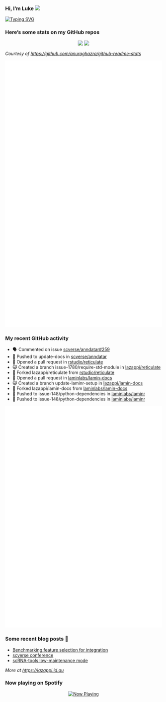 
<!-- README.md is generated from README.Rmd. Please edit that file -->

### Hi, I’m Luke <img src="https://raw.githubusercontent.com/MartinHeinz/MartinHeinz/master/wave.gif" width="30px">

<!-- Customise this at https://readme-typing-svg.demolab.com -->

[![Typing
SVG](https://readme-typing-svg.demolab.com?font=Fira+Code&duration=3000&pause=200&color=9D24F7&center=true&random=true&width=435&lines=Data+scientist;Bioinformatician;Package+developer;Workflow+engineer)](https://git.io/typing-svg)

<!--
**lazappi/lazappi** is a ✨ _special_ ✨ repository because its `README.md` (this file) appears on your GitHub profile.
&#10;Here are some ideas to get you started:
&#10;- 🔭 I’m currently working on ...
- 🌱 I’m currently learning ...
- 👯 I’m looking to collaborate on ...
- 🤔 I’m looking for help with ...
- 💬 Ask me about ...
- 📫 How to reach me: ...
- 😄 Pronouns: ...
- ⚡ Fun fact: ...
-->

### Here’s some stats on my GitHub repos

<p align="center">
<img src="https://github-readme-stats.vercel.app/api?username=lazappi&count_private=true&show_icons=true&theme=buefy&hide_title=True">
<img src="https://github-readme-stats.vercel.app/api/top-langs/?username=lazappi&hide=html&theme=buefy&layout=compact">
</p>

*Courtesy of <https://github.com/anuraghazra/github-readme-stats>*

<p align="center" style="width:100%;">
<img src="https://github.com/lazappi/lazappi/raw/main/github-intro.svg">
</p>

### My recent GitHub activity

- 🗣 Commented on issue
  [scverse/anndatar#259](https://github.com/scverse/anndatar#259)
- 📨 Pushed to update-docs in
  [scverse/anndatar](https://github.com/scverse/anndatar)
- 🤔 Opened a pull request in
  [rstudio/reticulate](https://github.com/rstudio/reticulate)
- 😺 Created a branch issue-1780/require-std-module in
  [lazappi/reticulate](https://github.com/lazappi/reticulate)
- 🍴 Forked lazappi/reticulate from
  [rstudio/reticulate](https://github.com/rstudio/reticulate)
- 🤔 Opened a pull request in
  [laminlabs/lamin-docs](https://github.com/laminlabs/lamin-docs)
- 😺 Created a branch update-laminr-setup in
  [lazappi/lamin-docs](https://github.com/lazappi/lamin-docs)
- 🍴 Forked lazappi/lamin-docs from
  [laminlabs/lamin-docs](https://github.com/laminlabs/lamin-docs)
- 📨 Pushed to issue-148/python-dependencies in
  [laminlabs/laminr](https://github.com/laminlabs/laminr)
- 📨 Pushed to issue-148/python-dependencies in
  [laminlabs/laminr](https://github.com/laminlabs/laminr)

<p align="center" style="width:100%;">
<img src="https://github.com/lazappi/lazappi/raw/main/github-status.svg">
</p>

### Some recent blog posts 📝

- [Benchmarking feature selection for
  integration](https://lazappi.id.au/posts/2025-03-15-feature-selection-benchmark/)
- [scverse
  conference](https://lazappi.id.au/posts/2024-09-15-scverse-conference/)
- [scRNA-tools low-maintenance
  mode](https://lazappi.id.au/posts/2024-03-04-scRNAtools-low-maintenance/)

*More at <https://lazappi.id.au>*

### Now playing on Spotify

<p align="center">
<a href="https://now-playing-profile.lazappi.vercel.app/now-playing?open">
<img src="https://now-playing-profile.lazappi.vercel.app/now-playing" width="256" height="64" alt="Now Playing">
</a>
</p>

